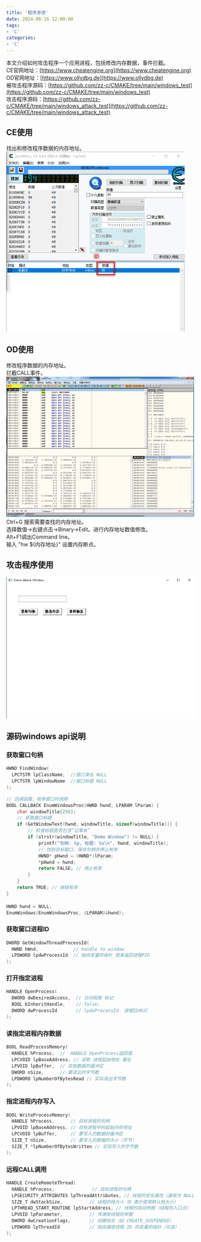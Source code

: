 ```yaml
---
title: '程序渗透'
date: 2024-08-16 12:00:00
tags:
- 'C'
categories:
- 'C'
---
```

本文介绍如何攻击程序一个应用进程，包括修改内存数据，事件拦截。  
CE官网地址：[https://www.cheatengine.org](https://www.cheatengine.org)  
OD官网地址：[https://www.ollydbg.de](https://www.ollydbg.de)  
被攻击程序源码：[https://github.com/zz-c/CMAKE/tree/main/windows_test](https://github.com/zz-c/CMAKE/tree/main/windows_test)  
攻击程序源码：[https://github.com/zz-c/CMAKE/tree/main/windows_attack_test](https://github.com/zz-c/CMAKE/tree/main/windows_attack_test)  

## CE使用

找出和修改程序数据的内存地址。  
![ce](./AppAttack.assets/ce.png)

## OD使用

修改程序数据的内存地址。  
拦截CALL事件。  
![od](./AppAttack.assets/od.png)  
Ctrl+G 搜索需要查找的内存地址。  
选择数值->右键点击->Binary->Edit。进行内存地址数值修改。  
Alt+F1调出Command line。  
输入 "hw ${内存地址}" 设置内存断点。  

## 攻击程序使用

![attack](./AppAttack.assets/attack.png)

## 源码windows api说明

### 获取窗口句柄

```C
HWND FindWindow(
  LPCTSTR lpClassName,  //窗口类名 NULL
  LPCTSTR lpWindowName  //窗口标题 NULL
);
```

```C
// 回调函数，枚举窗口时调用
BOOL CALLBACK EnumWindowsProc(HWND hwnd, LPARAM lParam) {
    char windowTitle[256];
    // 获取窗口标题
    if (GetWindowText(hwnd, windowTitle, sizeof(windowTitle))) {
        // 检查标题是否包含“记事本”
        if (strstr(windowTitle, "Demo Window") != NULL) {
            printf("句柄: %p, 标题: %s\n", hwnd, windowTitle);
            // 找到目标窗口，保存句柄并停止枚举
            HWND* pHwnd = (HWND*)lParam;
            *pHwnd = hwnd;
            return FALSE; // 停止枚举
        }
    }
    return TRUE; // 继续枚举
}

HWND hwnd = NULL;
EnumWindows(EnumWindowsProc, (LPARAM)&hwnd);
```

### 获取窗口进程ID

```C
DWORD GetWindowThreadProcessId(
  HWND hWnd,             // handle to window
  LPDWORD lpdwProcessId  // 指向变量的指针 用来返回进程PID
);
```

### 打开指定进程

```C
HANDLE OpenProcess(
  DWORD dwDesiredAccess,  // 访问权限 标记
  BOOL bInheritHandle,    // false;
  DWORD dwProcessId       // lpdwProcessId  进程ID标识
);
```

### 读指定进程内存数据

```C
BOOL ReadProcessMemory(
  HANDLE hProcess,  //  HANDLE OpenProcess返回值
  LPCVOID lpBaseAddress, // 读取 进程起始地址 基址
  LPVOID lpBuffer,  // 存放数据的缓冲区
  DWORD nSize,      // 要读出的字节数
  LPDWORD lpNumberOfBytesRead // 实际读出字节数
);
```

### 指定进程内存写入

```C
BOOL WriteProcessMemory(
  HANDLE hProcess,      // 目标进程的句柄
  LPVOID lpBaseAddress, // 目标进程中的起始内存地址
  LPCVOID lpBuffer,     // 要写入的数据的缓冲区
  SIZE_T nSize,         // 要写入的数据的大小（字节）
  SIZE_T *lpNumberOfBytesWritten // 实际写入的字节数
);
```

### 远程CALL调用

```C
HANDLE CreateRemoteThread(
  HANDLE hProcess,              // 目标进程的句柄
  LPSECURITY_ATTRIBUTES lpThreadAttributes, // 线程的安全属性（通常为 NULL）
  SIZE_T dwStackSize,          // 线程的栈大小（0 表示使用默认栈大小）
  LPTHREAD_START_ROUTINE lpStartAddress, // 线程的启动例程（线程的入口点）
  LPVOID lpParameter,          // 传递给线程的参数
  DWORD dwCreationFlags,       // 创建标志（如 CREATE_SUSPENDED）
  LPDWORD lpThreadId           // 指向接收线程 ID 的变量的指针（可选）
);
```
